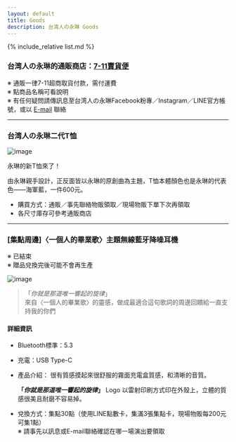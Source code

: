 ```yaml
---
layout: default
title: Goods
description: 台湾人の永琳 Goods
---
```


{% include_relative list.md %}

### 台湾人の永琳的通販商店：[7-11賣貨便](https://myship.7-11.com.tw/general/detail?id=GM2310205511905)

※ 通販一律7-11超商取貨付款，需付運費\
※ 點商品名稱可看說明\
※ 有任何疑問請傳訊息至台湾人の永琳Facebook粉專／Instagram／LINE官方帳號，或以 [E-mail](mailto:taiwanese.eirin@gmail.com) 聯絡

---
### 台湾人の永琳二代T恤

![image](https://lh4.googleusercontent.com/tH6trOkOBmj-5-tltmVNyNTmERzFI1l6CGgveYEtcaOai2572AXDcVGA029JLvn5O_qzEX7BYWNyN7XWFYortbgTrZQlgr6aoXzGK5xejHLQummzSmAv2BfLyrpgx8G9ve5sLOrxBtqY-5P3bS1mQwQ28VzLZQ)

永琳的新T恤來了！

由永琳親手設計，正反面皆以永琳的原創曲為主題，T恤本體顏色也是永琳的代表色——海軍藍，一件600元。

- 購買方式：通販／事先聯絡物販領取／現場物販下單下次再領取
- 各尺寸庫存可參考通販商店

---
### [集點周邊]〈一個人的畢業歌〉主題無線藍牙降噪耳機

※ 已結束 \
※ 贈品兌換完後可能不會再生產

![image](https://drive.google.com/thumbnail?id=1OjzcKKUn5a9XAC2af9Fzykt3mP0ftFRV&sz=w1000)

> 「*你就是那道唯一響起的旋律*」\
> 來自〈一個人的畢業歌〉的靈感，做成最適合這句歌詞的周邊回饋給一直支持我的你們

#### 詳細資訊

- Bluetooth標準：5.3
- 充電：USB Type-C
- 產品介紹：
    很有質感摸起來很舒服的霧面充電盒質感，和清晰的音質。
    
    **「*你就是那道唯一響起的旋律*」**  Logo 以雷射印刷方式印在外殼上，立體的質感很美且耐磨不容易掉。
- 兌換方式：集點30點（使用LINE點數卡，集滿3張集點卡，現場物販每200元可集1點）\
    ※ 請事先以訊息或E-mail聯絡確認在哪一場演出要領取
